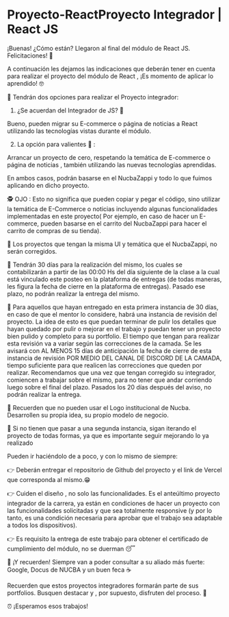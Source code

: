 # Proyecto-ReactProyecto Integrador | React JS
¡Buenas! ¿Cómo están? Llegaron al final del módulo de React JS. Felicitaciones! 🎉   

A continuación les dejamos las indicaciones que deberán tener en cuenta para realizar el proyecto del módulo de React , ¡Es momento de aplicar lo aprendido! 🤓

🔗 Tendrán dos opciones para realizar el Proyecto integrador:

1. ¿Se acuerdan del Integrador de JS? 🤔

Bueno, pueden migrar su E-commerce o página de noticias a React utilizando las tecnologías vistas durante el módulo.

2. La opción para valientes  💪 :

Arrancar un proyecto de cero, respetando la temática de E-commerce o página de noticias , también utilizando las nuevas tecnologías aprendidas.
 
En ambos casos, podrán  basarse en el NucbaZappi y todo lo  que fuimos aplicando en dicho proyecto.

🕵 OJO :  Esto no significa que pueden copiar y pegar el código, sino utilizar la temática de E-Commerce o noticias incluyendo algunas funcionalidades implementadas en este proyecto( Por ejemplo, en caso de hacer un E-commerce, pueden basarse en el carrito del NucbaZappi para hacer el carrito de compras de su tienda).

🚨 Los proyectos que tengan la misma UI y temática que el NucbaZappi, no serán corregidos.

🔗 Tendrán 30 días para la realización del mismo, los cuales se contabilizarán a partir de las 00:00 Hs del día siguiente de la clase a la cual está vinculado este posteo en la plataforma de entregas (de todas maneras, les figura la fecha de cierre en la plataforma de entregas). Pasado ese plazo, no podrán realizar la entrega del mismo.

🔗 Para aquellos que hayan entregado en esta primera instancia de 30 días, en caso de que el mentor lo considere, habrá una instancia de revisión del proyecto. La idea de esto es que puedan terminar de pulir los detalles que hayan quedado por pulir o mejorar en el trabajo y puedan tener un proyecto bien pulido y completo para su portfolio. El tiempo que tengan para realizar esta revisión va a variar según las correcciones de la camada. Se les avisará con AL MENOS 15 días de anticipación la fecha de cierre de esta instancia de revisión POR MEDIO DEL CANAL DE DISCORD DE LA CAMADA, tiempo suficiente para que realicen las correcciones que queden por realizar. Recomendamos que una vez que tengan corregido su integrador, comiencen a trabajar sobre el mismo, para no tener que andar corriendo luego sobre el final del plazo. Pasados los 20 días después del aviso, no podrán realizar la entrega.

🔗 Recuerden que no pueden usar el Logo institucional de Nucba. Desarrollen su propia idea, su propio modelo de negocio.

🔗 Si no tienen que pasar a una segunda instancia, sigan iterando el proyecto de todas formas, ya que es importante seguir mejorando lo ya realizado


Pueden ir haciéndolo de a poco, y con lo mismo de siempre:

👉 Deberán entregar el repositorio de Github del proyecto y el link de Vercel que corresponda al mismo.😁

👉 Cuiden el diseño , no solo las funcionalidades. Es el anteúltimo proyecto integrador de la carrera, ya están en condiciones de hacer un proyecto con las funcionalidades solicitadas y que sea totalmente responsive (y por lo tanto, es una condición necesaria para aprobar que el trabajo sea adaptable a todos los dispositivos).

👉 Es requisito la entrega de este trabajo para obtener el certificado de cumplimiento del módulo, no se duerman 😴

🚨   ¡Y recuerden! Siempre van a poder consultar a su aliado más fuerte: Google, Docus de NUCBA y un buen feca ☕

Recuerden que estos proyectos integradores formarán parte de sus portfolios. Busquen destacar y , por supuesto, disfruten del proceso. 🙌

⏰  ¡Esperamos esos trabajos!

